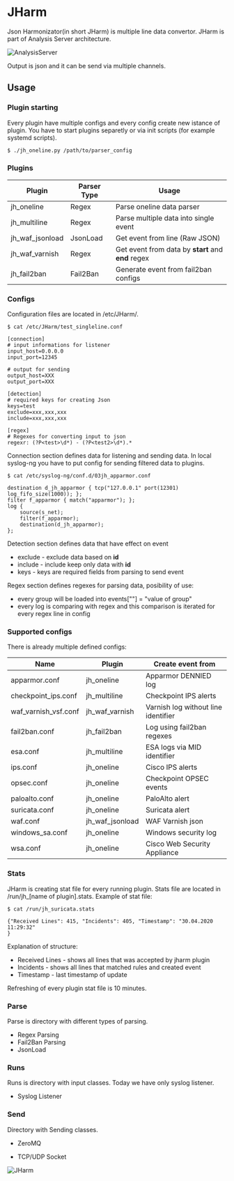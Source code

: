 # JHarm

Json Harmonizator(in short JHarm) is multiple line data convertor. JHarm is part of Analysis Server architecture.

![AnalysisServer](https://github.com/lukasbalazik123/jharm/blob/master/AnalysisServer.png)

Output is json and it can be send via multiple channels.



## Usage

### Plugin starting

Every plugin have multiple configs and every config create new istance of plugin. You have to start plugins separetly or via init scripts (for example systemd scripts).
```sh
$ ./jh_oneline.py /path/to/parser_config
```

### Plugins

| Plugin          | Parser Type | Usage                                              |
| --------------- | ----------- | -------------------------------------------------- |
| jh_oneline      | Regex       | Parse oneline data parser                          |
| jh_multiline    | Regex       | Parse multiple data into single event              |
| jh_waf_jsonload | JsonLoad    | Get event from line (Raw JSON)                     |
| jh_waf_varnish  | Regex       | Get event from data by **start** and **end** regex |
| jh_fail2ban     | Fail2Ban    | Generate event from fail2ban configs               |

### Configs

Configuration files are located in /etc/JHarm/.
```shell
$ cat /etc/JHarm/test_singleline.conf

[connection]
# input informations for listener
input_host=0.0.0.0
input_port=12345

# output for sending
output_host=XXX
output_port=XXX

[detection]
# required keys for creating Json
keys=test
exclude=xxx,xxx,xxx
include=xxx,xxx,xxx

[regex]
# Regexes for converting input to json
regexr: (?P<test>\d*) - (?P<test2>\d*).*
```
Connection section defines data for listening and sending data.
In local syslog-ng you have to put config for sending filtered data to plugins.

```shell
$ cat /etc/syslog-ng/conf.d/03jh_apparmor.conf

destination d_jh_apparmor { tcp("127.0.0.1" port(12301) log_fifo_size(1000)); };
filter f_apparmor { match("apparmor"); };
log {
	source(s_net);
	filter(f_apparmor);
	destination(d_jh_apparmor);
};
```


Detection section defines data that have effect on event

- exclude - exclude data based on **id**
- include - include keep only data with **id** 
- keys - keys are required fields from parsing to send event

Regex section defines regexes for parsing data, posibility of use:

* every group will be loaded into events["<groupname>"] = "value of group" 
* every log is comparing with regex and this comparison is iterated for every regex line in config

### Supported configs

There is already multiple defined configs:

| Name                 | Plugin          | Create event from                   |
| -------------------- | --------------- | ----------------------------------- |
| apparmor.conf        | jh_oneline      | Apparmor DENNIED log                |
| checkpoint_ips.conf  | jh_multiline    | Checkpoint IPS alerts               |
| waf_varnish_vsf.conf | jh_waf_varnish  | Varnish log without line identifier |
| fail2ban.conf        | jh_fail2ban     | Log using fail2ban regexes          |
| esa.conf             | jh_multiline    | ESA logs via MID identifier         |
| ips.conf             | jh_oneline      | Cisco IPS alerts                    |
| opsec.conf           | jh_oneline      | Checkpoint OPSEC events             |
| paloalto.conf        | jh_oneline      | PaloAlto alert                      |
| suricata.conf        | jh_oneline      | Suricata alert                      |
| waf.conf             | jh_waf_jsonload | WAF Varnish json                    |
| windows_sa.conf      | jh_oneline      | Windows security log                |
| wsa.conf             | jh_oneline      | Cisco Web Security Appliance        |


### Stats
JHarm is creating stat file for every running plugin. Stats file are located in /run/jh\_[name of plugin].stats. Example of stat file:

```shell
$ cat /run/jh_suricata.stats

{"Received Lines": 415, "Incidents": 405, "Timestamp": "30.04.2020 11:29:32"
}
```

Explanation of structure:
- Received Lines - shows all lines that was accepted by jharm plugin
- Incidents - shows all lines that matched rules and created event
- Timestamp - last timestamp of update

Refreshing of every plugin stat file is 10 minutes.

### Parse
Parse is directory with different types of parsing.

* Regex Parsing
* Fail2Ban Parsing
* JsonLoad


### Runs
Runs is directory with input classes. Today we have only syslog listener. 

* Syslog Listener


### Send
Directory with Sending classes.

* ZeroMQ

* TCP/UDP Socket

  

![JHarm](https://github.com/lukasbalazik123/jharm/blob/master/JHarm.png)
